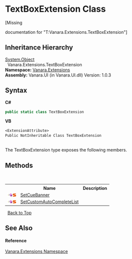 # TextBoxExtension Class
 

\[Missing <summary> documentation for "T:Vanara.Extensions.TextBoxExtension"\]


## Inheritance Hierarchy
<a href="http://msdn2.microsoft.com/en-us/library/e5kfa45b" target="_blank">System.Object</a><br />&nbsp;&nbsp;Vanara.Extensions.TextBoxExtension<br />
**Namespace:**&nbsp;<a href="9abe54ff-18ce-e333-beed-30e855655381">Vanara.Extensions</a><br />**Assembly:**&nbsp;Vanara.UI (in Vanara.UI.dll) Version: 1.0.3

## Syntax

**C#**<br />
``` C#
public static class TextBoxExtension
```

**VB**<br />
``` VB
<ExtensionAttribute>
Public NotInheritable Class TextBoxExtension
```

<br />
The TextBoxExtension type exposes the following members.


## Methods
&nbsp;<table><tr><th></th><th>Name</th><th>Description</th></tr><tr><td>![Public method](media/pubmethod.gif "Public method")![Static member](media/static.gif "Static member")</td><td><a href="cf9a07c9-dd25-3f2c-6ad8-48ecba224d9e">SetCueBanner</a></td><td /></tr><tr><td>![Public method](media/pubmethod.gif "Public method")![Static member](media/static.gif "Static member")</td><td><a href="e8ad42c5-e861-a3bf-76db-cf3f7dc3adf8">SetCustomAutoCompleteList</a></td><td /></tr></table>&nbsp;
<a href="#textboxextension-class">Back to Top</a>

## See Also


#### Reference
<a href="9abe54ff-18ce-e333-beed-30e855655381">Vanara.Extensions Namespace</a><br />